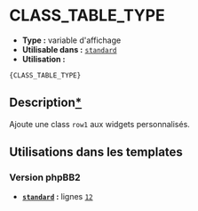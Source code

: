 # CLASS_TABLE_TYPE
* __Type :__ variable d'affichage
* __Utilisable dans :__ [`standard`](../tpl/standard.md#readme)
* __Utilisation :__

```smarty
{CLASS_TABLE_TYPE}
```

## Description[*](https://fa-tvars.appspot.com/var/CLASS_TABLE_TYPE)
Ajoute une class `row1` aux widgets personnalisés.

## Utilisations dans les templates

### Version phpBB2
* __[`standard`](../tpl/standard.md#readme) :__ lignes [`12`](../src/subsilver/standard.tpl#L12)
